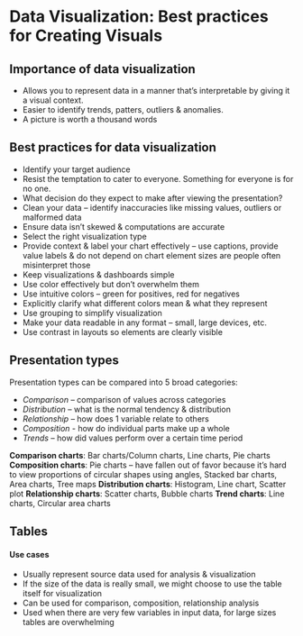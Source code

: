# Data Visualization: Best practices for Creating Visuals

## Importance of data visualization
- Allows you to represent data in a manner that’s interpretable by giving it a visual context.
- Easier to identify trends, patters, outliers & anomalies.
- A picture is worth a thousand words

## Best practices for data visualization
- Identify your target audience
- Resist the temptation to cater to everyone. Something for everyone is for no one.
- What decision do they expect to make after viewing the presentation?
- Clean your data – identify inaccuracies like missing values, outliers or malformed data
- Ensure data isn’t skewed & computations are accurate
- Select the right visualization type
- Provide context & label your chart effectively – use captions, provide value labels & do not depend on chart element sizes are people often misinterpret those
- Keep visualizations & dashboards simple
- Use color effectively but don’t overwhelm them
- Use intuitive colors – green for positives, red for negatives
- Explicitly clarify what different colors mean & what they represent
- Use grouping to simplify visualization
- Make your data readable in any format – small, large devices, etc.
- Use contrast in layouts so elements are clearly visible

## Presentation types
Presentation types can be compared into 5 broad categories:
- *Comparison* – comparison of values across categories
- *Distribution* – what is the normal tendency & distribution
- *Relationship* – how does 1 variable relate to others
- *Composition* - how do individual parts make up a whole
- *Trends* – how did values perform over a certain time period

**Comparison charts**: Bar charts/Column charts, Line charts, Pie charts
**Composition charts**: Pie charts – have fallen out of favor because it’s hard to view proportions of circular shapes using angles, Stacked bar charts, Area charts, Tree maps
**Distribution charts**: Histogram, Line chart, Scatter plot
**Relationship charts**: Scatter charts, Bubble charts
**Trend charts**: Line charts, Circular area charts

## Tables
#### Use cases
- Usually represent source data used for analysis & visualization
- If the size of the data is really small, we might choose to use the table itself for visualization
- Can be used for comparison, composition, relationship analysis
- Used when there are very few variables in input data, for large sizes tables are overwhelming





